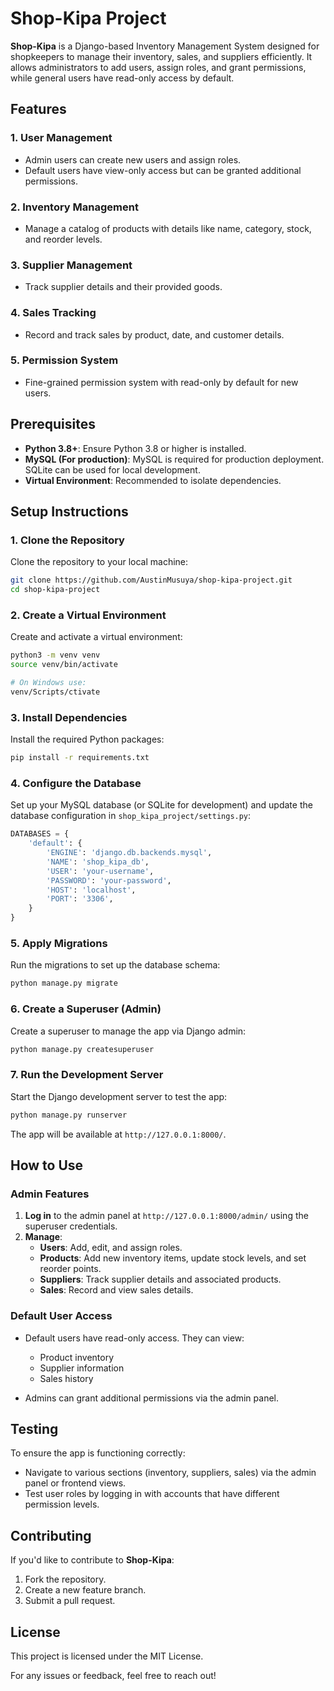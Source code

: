 
# Shop-Kipa Project

**Shop-Kipa** is a Django-based Inventory Management System designed for shopkeepers to manage their inventory, sales, and suppliers efficiently. It allows administrators to add users, assign roles, and grant permissions, while general users have read-only access by default.

## Features

### 1. **User Management**
   - Admin users can create new users and assign roles.  
   - Default users have view-only access but can be granted additional permissions.

### 2. **Inventory Management**
   - Manage a catalog of products with details like name, category, stock, and reorder levels.

### 3. **Supplier Management**
   - Track supplier details and their provided goods.

### 4. **Sales Tracking**
   - Record and track sales by product, date, and customer details.

### 5. **Permission System**
   - Fine-grained permission system with read-only by default for new users.

## Prerequisites

- **Python 3.8+**: Ensure Python 3.8 or higher is installed.
- **MySQL (For production)**: MySQL is required for production deployment. SQLite can be used for local development.
- **Virtual Environment**: Recommended to isolate dependencies.

## Setup Instructions

### 1. Clone the Repository

Clone the repository to your local machine:

```bash
git clone https://github.com/AustinMusuya/shop-kipa-project.git
cd shop-kipa-project
```

### 2. Create a Virtual Environment

Create and activate a virtual environment:

```bash
python3 -m venv venv
source venv/bin/activate   

# On Windows use: 
venv/Scripts/ctivate
```

### 3. Install Dependencies

Install the required Python packages:

```bash
pip install -r requirements.txt
```

### 4. Configure the Database

Set up your MySQL database (or SQLite for development) and update the database configuration in `shop_kipa_project/settings.py`:

```python
DATABASES = {
    'default': {
        'ENGINE': 'django.db.backends.mysql',
        'NAME': 'shop_kipa_db',
        'USER': 'your-username',
        'PASSWORD': 'your-password',
        'HOST': 'localhost',
        'PORT': '3306',
    }
}
```

### 5. Apply Migrations

Run the migrations to set up the database schema:

```bash
python manage.py migrate
```

### 6. Create a Superuser (Admin)

Create a superuser to manage the app via Django admin:

```bash
python manage.py createsuperuser
```

### 7. Run the Development Server

Start the Django development server to test the app:

```bash
python manage.py runserver
```

The app will be available at `http://127.0.0.1:8000/`.

## How to Use

### Admin Features

1. **Log in** to the admin panel at `http://127.0.0.1:8000/admin/` using the superuser credentials.  
2. **Manage**:
   - **Users**: Add, edit, and assign roles.  
   - **Products**: Add new inventory items, update stock levels, and set reorder points.  
   - **Suppliers**: Track supplier details and associated products.  
   - **Sales**: Record and view sales details.

### Default User Access

- Default users have read-only access. They can view:
  - Product inventory
  - Supplier information
  - Sales history

- Admins can grant additional permissions via the admin panel.

## Testing

To ensure the app is functioning correctly:

- Navigate to various sections (inventory, suppliers, sales) via the admin panel or frontend views.
- Test user roles by logging in with accounts that have different permission levels.

## Contributing

If you'd like to contribute to **Shop-Kipa**:

1. Fork the repository.
2. Create a new feature branch.
3. Submit a pull request.

## License

This project is licensed under the MIT License.

For any issues or feedback, feel free to reach out!